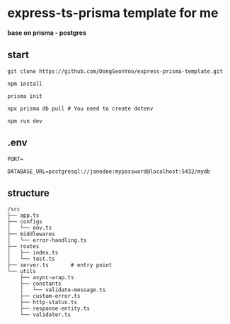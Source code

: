 # express-ts-prisma template for me

**base on prisma - postgres**

## start

```shell
git clone https://github.com/DongSeonYoo/express-prisma-template.git

npm install

prisma init

npx prisma db pull # You need to create dotenv

npm run dev
```

## .env

```shell
PORT=

DATABASE_URL=postgresql://janedoe:mypassword@localhost:5432/mydb
```

## structure

```shell
/src
├── app.ts
├── configs
│   └── env.ts
├── middlewares
│   └── error-handling.ts
├── routes
│   ├── index.ts
│   └── test.ts
├── server.ts       # entry point
└── utils
    ├── async-wrap.ts
    ├── constants
    │   └── validate-message.ts
    ├── custom-error.ts
    ├── http-status.ts
    ├── response-entity.ts
    └── validater.ts
```
